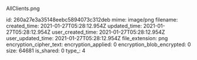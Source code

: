 AllClients.png

id: 260a27e3a35148eebc5894073c312deb
mime: image/png
filename: 
created_time: 2021-01-27T05:28:12.954Z
updated_time: 2021-01-27T05:28:12.954Z
user_created_time: 2021-01-27T05:28:12.954Z
user_updated_time: 2021-01-27T05:28:12.954Z
file_extension: png
encryption_cipher_text: 
encryption_applied: 0
encryption_blob_encrypted: 0
size: 64681
is_shared: 0
type_: 4